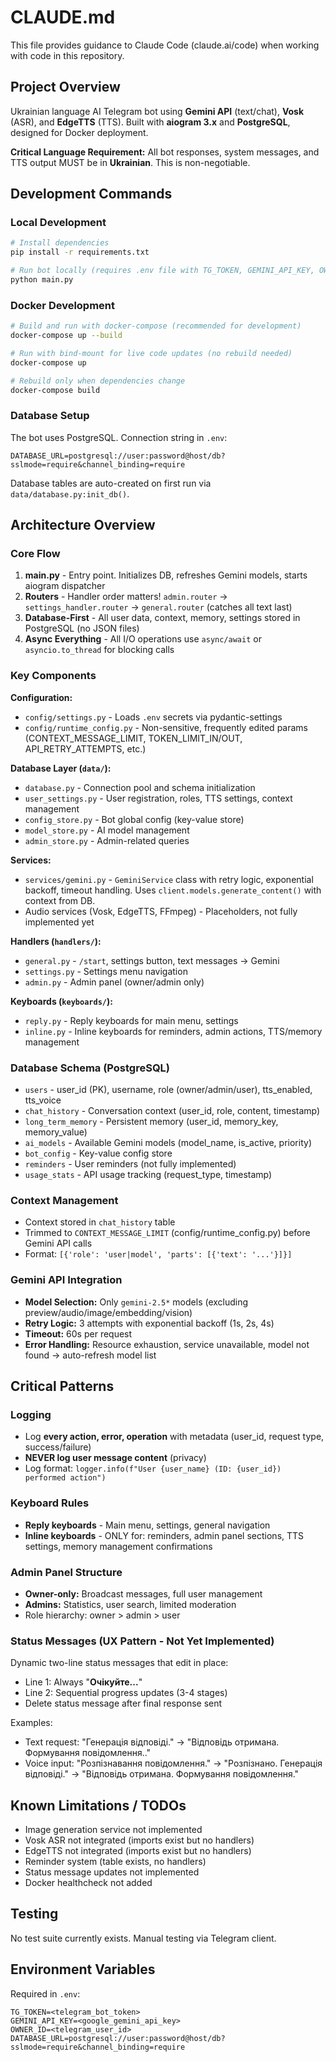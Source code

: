 # CLAUDE.md

This file provides guidance to Claude Code (claude.ai/code) when working with code in this repository.

## Project Overview

Ukrainian language AI Telegram bot using **Gemini API** (text/chat), **Vosk** (ASR), and **EdgeTTS** (TTS). Built with **aiogram 3.x** and **PostgreSQL**, designed for Docker deployment.

**Critical Language Requirement:** All bot responses, system messages, and TTS output MUST be in **Ukrainian**. This is non-negotiable.

## Development Commands

### Local Development
```bash
# Install dependencies
pip install -r requirements.txt

# Run bot locally (requires .env file with TG_TOKEN, GEMINI_API_KEY, OWNER_ID, DATABASE_URL)
python main.py
```

### Docker Development
```bash
# Build and run with docker-compose (recommended for development)
docker-compose up --build

# Run with bind-mount for live code updates (no rebuild needed)
docker-compose up

# Rebuild only when dependencies change
docker-compose build
```

### Database Setup
The bot uses PostgreSQL. Connection string in `.env`:
```
DATABASE_URL=postgresql://user:password@host/db?sslmode=require&channel_binding=require
```

Database tables are auto-created on first run via `data/database.py:init_db()`.

## Architecture Overview

### Core Flow
1. **main.py** - Entry point. Initializes DB, refreshes Gemini models, starts aiogram dispatcher
2. **Routers** - Handler order matters! `admin.router` → `settings_handler.router` → `general.router` (catches all text last)
3. **Database-First** - All user data, context, memory, settings stored in PostgreSQL (no JSON files)
4. **Async Everything** - All I/O operations use `async/await` or `asyncio.to_thread` for blocking calls

### Key Components

**Configuration:**
- `config/settings.py` - Loads `.env` secrets via pydantic-settings
- `config/runtime_config.py` - Non-sensitive, frequently edited params (CONTEXT_MESSAGE_LIMIT, TOKEN_LIMIT_IN/OUT, API_RETRY_ATTEMPTS, etc.)

**Database Layer (`data/`):**
- `database.py` - Connection pool and schema initialization
- `user_settings.py` - User registration, roles, TTS settings, context management
- `config_store.py` - Bot global config (key-value store)
- `model_store.py` - AI model management
- `admin_store.py` - Admin-related queries

**Services:**
- `services/gemini.py` - `GeminiService` class with retry logic, exponential backoff, timeout handling. Uses `client.models.generate_content()` with context from DB.
- Audio services (Vosk, EdgeTTS, FFmpeg) - Placeholders, not fully implemented yet

**Handlers (`handlers/`):**
- `general.py` - `/start`, settings button, text messages → Gemini
- `settings.py` - Settings menu navigation
- `admin.py` - Admin panel (owner/admin only)

**Keyboards (`keyboards/`):**
- `reply.py` - Reply keyboards for main menu, settings
- `inline.py` - Inline keyboards for reminders, admin actions, TTS/memory management

### Database Schema (PostgreSQL)
- `users` - user_id (PK), username, role (owner/admin/user), tts_enabled, tts_voice
- `chat_history` - Conversation context (user_id, role, content, timestamp)
- `long_term_memory` - Persistent memory (user_id, memory_key, memory_value)
- `ai_models` - Available Gemini models (model_name, is_active, priority)
- `bot_config` - Key-value config store
- `reminders` - User reminders (not fully implemented)
- `usage_stats` - API usage tracking (request_type, timestamp)

### Context Management
- Context stored in `chat_history` table
- Trimmed to `CONTEXT_MESSAGE_LIMIT` (config/runtime_config.py) before Gemini API calls
- Format: `[{'role': 'user|model', 'parts': [{'text': '...'}]}]`

### Gemini API Integration
- **Model Selection:** Only `gemini-2.5*` models (excluding preview/audio/image/embedding/vision)
- **Retry Logic:** 3 attempts with exponential backoff (1s, 2s, 4s)
- **Timeout:** 60s per request
- **Error Handling:** Resource exhaustion, service unavailable, model not found → auto-refresh model list

## Critical Patterns

### Logging
- Log **every action, error, operation** with metadata (user_id, request type, success/failure)
- **NEVER log user message content** (privacy)
- Log format: `logger.info(f"User {user_name} (ID: {user_id}) performed action")`

### Keyboard Rules
- **Reply keyboards** - Main menu, settings, general navigation
- **Inline keyboards** - ONLY for: reminders, admin panel sections, TTS settings, memory management confirmations

### Admin Panel Structure
- **Owner-only:** Broadcast messages, full user management
- **Admins:** Statistics, user search, limited moderation
- Role hierarchy: owner > admin > user

### Status Messages (UX Pattern - Not Yet Implemented)
Dynamic two-line status messages that edit in place:
- Line 1: Always "**Очікуйте...**"
- Line 2: Sequential progress updates (3-4 stages)
- Delete status message after final response sent

Examples:
- Text request: "Генерація відповіді." → "Відповідь отримана. Формування повідомлення.."
- Voice input: "Розпізнавання повідомлення." → "Розпізнано. Генерація відповіді." → "Відповідь отримана. Формування повідомлення."

## Known Limitations / TODOs
- Image generation service not implemented
- Vosk ASR not integrated (imports exist but no handlers)
- EdgeTTS not integrated (imports exist but no handlers)
- Reminder system (table exists, no handlers)
- Status message updates not implemented
- Docker healthcheck not added

## Testing
No test suite currently exists. Manual testing via Telegram client.

## Environment Variables
Required in `.env`:
```
TG_TOKEN=<telegram_bot_token>
GEMINI_API_KEY=<google_gemini_api_key>
OWNER_ID=<telegram_user_id>
DATABASE_URL=postgresql://user:password@host/db?sslmode=require&channel_binding=require
```
